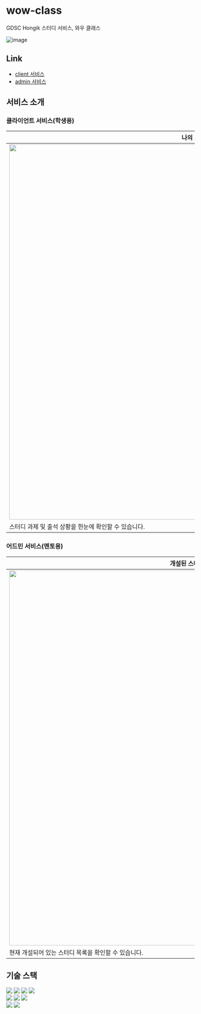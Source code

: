 # wow-class

GDSC Hongik 스터디 서비스, 와우 클래스

![image](https://github.com/user-attachments/assets/2557aa14-4593-4cb0-a323-57dd8f1a5cd5)

## Link

- [client 서비스](https://study.gdschongik.com/)
- [admin 서비스](https://mentor.study.gdschongik.com/)

## 서비스 소개

### 클라이언트 서비스(학생용)

| 나의 스터디                             | 나의 과제                            | 수강신청                                   |
|-------------------------------------------|-------------------------------------------|-------------------------------------------|
| <img src="https://github.com/user-attachments/assets/646ff757-f10b-439e-b941-b19cb965861d" width="1000"/> | <img src="https://github.com/user-attachments/assets/571f9539-727c-4a02-84cc-bf86ca1f209c" width="1000"/> | <img src="https://github.com/user-attachments/assets/d13e020b-fa7c-4dc2-b187-2ad7a5cd4a09" width="1000"/> |
| 스터디 과제 및 출석 상황을 한눈에 확인할 수 있습니다. | 제출해야 할 과제 목록과 과제 히스토리를 확인합니다. | 수강신청한 스터디를 확인할 수 있습니다. |

### 어드민 서비스(멘토용)

| 개설된 스터디 페이지                     | 스터디 개설 페이지                     | 스터디 정보 확인 페이지                     |
|-------------------------------------------|-------------------------------------------|-------------------------------------------|
| <img src="https://github.com/user-attachments/assets/d33493d0-f598-4183-87bc-b4ef55d6e175" width="1000"/> | <img src="https://github.com/user-attachments/assets/d4984e5a-90e1-464c-8b7f-4345c484401e" width="1000"/> | <img src="https://github.com/user-attachments/assets/aabfe146-aa06-440b-aa2c-1e2c7d4872ef" width="1000" height='200'/> |
| 현재  개설되어 있는 스터디 목록을 확인할 수 있습니다. | 새 스터디를 개설하고 세부 정보를 입력하는 페이지입니다. | 스터디의 상세 정보를 확인할 수 있습니다. |


## 기술 스택
<div align="left">
<div>
<img src="https://img.shields.io/badge/TypeScript-3178C6?style=flat-square&logo=typescript&logoColor=white">
<img src="https://img.shields.io/badge/React-61DAFB?style=flat-square&logo=react&logoColor=black">
<img src="https://img.shields.io/badge/Next-000000?style=flat-square&logo=Next.js&logoColor=white">
<img src="https://img.shields.io/badge/Storybook-FF4785?style=flat-square&logo=storybook&logoColor=white">
</div>
<div>
 <img src="https://img.shields.io/badge/Turbo-333333?style=flat-square&logo=turbo&logoColor=white"/>
  <img src="https://img.shields.io/badge/Panda CSS-EF7C8E?style=flat-square&logo=pandacss&logoColor=white"/>
   <img src="https://img.shields.io/badge/Jotai-00C7B7?style=flat-square&logo=react&logoColor=white">
</div>
<div>
<img src="https://img.shields.io/badge/ESlint-4B32C3?style=flat-square&logo=eslint&logoColor=white">
<img src="https://img.shields.io/badge/Prettier-F7B93E?style=flat-square&logo=prettier&logoColor=white">
</div>
</div>
    
  
